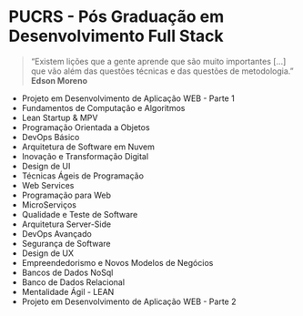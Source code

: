 # PUCRS - Pós Graduação em Desenvolvimento Full Stack

> “Existem lições que a gente aprende que são muito importantes [...]  
> que vão além das questões técnicas e das questões de metodologia.”  
> **Edson Moreno**

- Projeto em Desenvolvimento de Aplicação WEB - Parte 1
- Fundamentos de Computação e Algoritmos
- Lean Startup & MPV
- Programação Orientada a Objetos
- DevOps Básico
- Arquitetura de Software em Nuvem
- Inovação e Transformação Digital
- Design de UI
- Técnicas Ágeis de Programação
- Web Services
- Programação para Web
- MicroServiços
- Qualidade e Teste de Software
- Arquitetura Server-Side
- DevOps Avançado
- Segurança de Software
- Design de UX
- Empreendedorismo e Novos Modelos de Negócios
- Bancos de Dados NoSql
- Banco de Dados Relacional
- Mentalidade Ágil - LEAN
- Projeto em Desenvolvimento de Aplicação WEB - Parte 2
